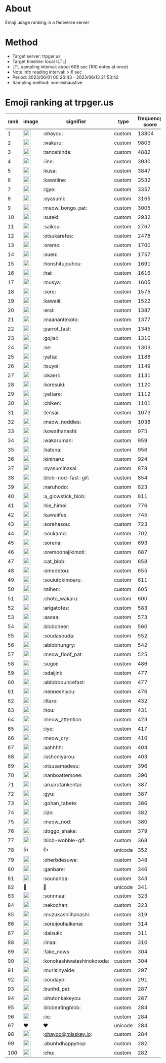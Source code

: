 # About
Emoji usage ranking in a fediverse server

# Method
- Target server: trpger.us
- Target timeline: local (LTL)
- LTL sampling interval: about 606 sec (100 notes at once)
- Note info reading interval: > 6 sec
- Period: 2023/06/01 00:26:43 - 2023/06/13 21:53:42 
- Sampling method: non-exhaustive

# Emoji ranking at trpger.us

|rank|image|signifier|type|frequency score|
|----|----|----|----|----|
|1|<img height="24" src="https://trpger.us/emoji/ohayou.webp">|:ohayou:|custom|13804|
|2|<img height="24" src="https://trpger.us/emoji/wakaru.webp">|:wakaru:|custom|9803|
|3|<img height="24" src="https://trpger.us/emoji/tanoshinde.webp">|:tanoshinde:|custom|4882|
|4|<img height="24" src="https://trpger.us/emoji/iine.webp">|:iine:|custom|3930|
|5|<img height="24" src="https://trpger.us/emoji/kusa.webp">|:kusa:|custom|3847|
|6|<img height="24" src="https://trpger.us/emoji/kawaiine.webp">|:kawaiine:|custom|3532|
|7|<img height="24" src="https://trpger.us/emoji/igyo.webp">|:igyo:|custom|3357|
|8|<img height="24" src="https://trpger.us/emoji/oyasumi.webp">|:oyasumi:|custom|3165|
|9|<img height="24" src="https://trpger.us/emoji/meow_bongo_pat.webp">|:meow_bongo_pat:|custom|3005|
|10|<img height="24" src="https://trpger.us/emoji/suteki.webp">|:suteki:|custom|2932|
|11|<img height="24" src="https://trpger.us/emoji/saikou.webp">|:saikou:|custom|2767|
|12|<img height="24" src="https://trpger.us/emoji/otsukarefes.webp">|:otsukarefes:|custom|2478|
|13|<img height="24" src="https://trpger.us/emoji/oremo.webp">|:oremo:|custom|1760|
|14|<img height="24" src="https://trpger.us/emoji/ouen.webp">|:ouen:|custom|1757|
|15|<img height="24" src="https://trpger.us/emoji/honshitujouhou.webp">|:honshitujouhou:|custom|1691|
|16|<img height="24" src="https://trpger.us/emoji/hai.webp">|:hai:|custom|1616|
|17|<img height="24" src="https://trpger.us/emoji/musya.webp">|:musya:|custom|1605|
|18|<img height="24" src="https://trpger.us/emoji/sore.webp">|:sore:|custom|1575|
|19|<img height="24" src="https://trpger.us/emoji/kawaiii.webp">|:kawaiii:|custom|1522|
|20|<img height="24" src="https://trpger.us/emoji/erai.webp">|:erai:|custom|1387|
|21|<img height="24" src="https://trpger.us/emoji/maanantekoto.webp">|:maanantekoto:|custom|1377|
|22|<img height="24" src="https://trpger.us/emoji/parrot_fast.webp">|:parrot_fast:|custom|1345|
|23|<img height="24" src="https://trpger.us/emoji/gojiai.webp">|:gojiai:|custom|1310|
|24|<img height="24" src="https://trpger.us/emoji/ne.webp">|:ne:|custom|1303|
|25|<img height="24" src="https://trpger.us/emoji/yatta.webp">|:yatta:|custom|1188|
|26|<img height="24" src="https://trpger.us/emoji/tsuyoi.webp">|:tsuyoi:|custom|1149|
|27|<img height="24" src="https://trpger.us/emoji/okaeri.webp">|:okaeri:|custom|1131|
|28|<img height="24" src="https://trpger.us/emoji/koresuki.webp">|:koresuki:|custom|1120|
|29|<img height="24" src="https://trpger.us/emoji/yattare.webp">|:yattare:|custom|1112|
|30|<img height="24" src="https://trpger.us/emoji/chiken.webp">|:chiken:|custom|1101|
|31|<img height="24" src="https://trpger.us/emoji/tensai.webp">|:tensai:|custom|1073|
|32|<img height="24" src="https://trpger.us/emoji/meow_noddies.webp">|:meow_noddies:|custom|1038|
|33|<img height="24" src="https://trpger.us/emoji/kowaihanashi.webp">|:kowaihanashi:|custom|975|
|34|<img height="24" src="https://trpger.us/emoji/wakaruman.webp">|:wakaruman:|custom|959|
|35|<img height="24" src="https://trpger.us/emoji/hatena.webp">|:hatena:|custom|956|
|36|<img height="24" src="https://trpger.us/emoji/kininaru.webp">|:kininaru:|custom|924|
|37|<img height="24" src="https://trpger.us/emoji/oyasuminasai.webp">|:oyasuminasai:|custom|878|
|38|<img height="24" src="https://trpger.us/emoji/blob-nod-fast-gif.webp">|:blob-nod-fast-gif:|custom|854|
|39|<img height="24" src="https://trpger.us/emoji/naruhodo.webp">|:naruhodo:|custom|823|
|40|<img height="24" src="https://trpger.us/emoji/a_glowstick_blob.webp">|:a_glowstick_blob:|custom|811|
|41|<img height="24" src="https://trpger.us/emoji/hie_himei.webp">|:hie_himei:|custom|776|
|42|<img height="24" src="https://trpger.us/emoji/kawaiifes.webp">|:kawaiifes:|custom|745|
|43|<img height="24" src="https://trpger.us/emoji/sorehasou.webp">|:sorehasou:|custom|723|
|44|<img height="24" src="https://trpger.us/emoji/soukamo.webp">|:soukamo:|custom|702|
|45|<img height="24" src="https://trpger.us/emoji/sorena.webp">|:sorena:|custom|693|
|46|<img height="24" src="https://trpger.us/emoji/oremoonajikimoti.webp">|:oremoonajikimoti:|custom|687|
|47|<img height="24" src="https://trpger.us/emoji/cat_blob.webp">|:cat_blob:|custom|658|
|48|<img height="24" src="https://trpger.us/emoji/omedetou.webp">|:omedetou:|custom|655|
|49|<img height="24" src="https://trpger.us/emoji/souiutokimoaru.webp">|:souiutokimoaru:|custom|611|
|50|<img height="24" src="https://trpger.us/emoji/taihen.webp">|:taihen:|custom|605|
|51|<img height="24" src="https://trpger.us/emoji/choto_wakaru.webp">|:choto_wakaru:|custom|600|
|52|<img height="24" src="https://trpger.us/emoji/arigatofes.webp">|:arigatofes:|custom|583|
|53|<img height="24" src="https://trpger.us/emoji/aaaaa.webp">|:aaaaa:|custom|573|
|54|<img height="24" src="https://trpger.us/emoji/blobcheer.webp">|:blobcheer:|custom|560|
|55|<img height="24" src="https://trpger.us/emoji/soudasouda.webp">|:soudasouda:|custom|552|
|56|<img height="24" src="https://trpger.us/emoji/ablobhungry.webp">|:ablobhungry:|custom|542|
|57|<img height="24" src="https://trpger.us/emoji/meow_floof_pat.webp">|:meow_floof_pat:|custom|525|
|58|<img height="24" src="https://trpger.us/emoji/sugoi.webp">|:sugoi:|custom|486|
|59|<img height="24" src="https://trpger.us/emoji/odaijini.webp">|:odaijini:|custom|477|
|60|<img height="24" src="https://trpger.us/emoji/ablobbouncefast.webp">|:ablobbouncefast:|custom|477|
|61|<img height="24" src="https://trpger.us/emoji/nenneshiyou.webp">|:nenneshiyou:|custom|476|
|62|<img height="24" src="https://trpger.us/emoji/ittare.webp">|:ittare:|custom|432|
|63|<img height="24" src="https://trpger.us/emoji/hou.webp">|:hou:|custom|431|
|64|<img height="24" src="https://trpger.us/emoji/meow_attention.webp">|:meow_attention:|custom|423|
|65|<img height="24" src="https://trpger.us/emoji/iiyo.webp">|:iiyo:|custom|417|
|66|<img height="24" src="https://trpger.us/emoji/meow_cry.webp">|:meow_cry:|custom|416|
|67|<img height="24" src="https://trpger.us/emoji/aahhhh.webp">|:aahhhh:|custom|404|
|68|<img height="24" src="https://trpger.us/emoji/isshoniyarou.webp">|:isshoniyarou:|custom|403|
|69|<img height="24" src="https://trpger.us/emoji/otsusamadesu.webp">|:otsusamadesu:|custom|396|
|70|<img height="24" src="https://trpger.us/emoji/nanboattemoee.webp">|:nanboattemoee:|custom|390|
|71|<img height="24" src="https://trpger.us/emoji/aruarutankentai.webp">|:aruarutankentai:|custom|387|
|72|<img height="24" src="https://trpger.us/emoji/gyu.webp">|:gyu:|custom|387|
|73|<img height="24" src="https://trpger.us/emoji/gohan_tabete.webp">|:gohan_tabete:|custom|386|
|74|<img height="24" src="https://trpger.us/emoji/iizo.webp">|:iizo:|custom|382|
|75|<img height="24" src="https://trpger.us/emoji/meow_nod.webp">|:meow_nod:|custom|380|
|76|<img height="24" src="https://trpger.us/emoji/doggo_shake.webp">|:doggo_shake:|custom|379|
|77|<img height="24" src="https://trpger.us/emoji/blob-wobble-gif.webp">|:blob-wobble-gif:|custom|368|
|78|👍|👍|unicode|352|
|79|<img height="24" src="https://trpger.us/emoji/oherbdesuwa.webp">|:oherbdesuwa:|custom|348|
|80|<img height="24" src="https://trpger.us/emoji/ganbare.webp">|:ganbare:|custom|346|
|81|<img height="24" src="https://trpger.us/emoji/sounanda.webp">|:sounanda:|custom|343|
|82|🍮|🍮|unicode|341|
|83|<img height="24" src="https://trpger.us/emoji/sonnnaa.webp">|:sonnnaa:|custom|323|
|84|<img height="24" src="https://trpger.us/emoji/nekochan.webp">|:nekochan:|custom|323|
|85|<img height="24" src="https://trpger.us/emoji/muzukashiihanashi.webp">|:muzukashiihanashi:|custom|319|
|86|<img height="24" src="https://trpger.us/emoji/soreijouhaikenai.webp">|:soreijouhaikenai:|custom|314|
|87|<img height="24" src="https://trpger.us/emoji/daisuki.webp">|:daisuki:|custom|311|
|88|<img height="24" src="https://trpger.us/emoji/iinaa.webp">|:iinaa:|custom|310|
|89|<img height="24" src="https://trpger.us/emoji/fake_news.webp">|:fake_news:|custom|304|
|90|<img height="24" src="https://trpger.us/emoji/konokashiwatashinokotoda.webp">|:konokashiwatashinokotoda:|custom|304|
|91|<img height="24" src="https://trpger.us/emoji/murisinyaide.webp">|:murisinyaide:|custom|297|
|92|<img height="24" src="https://trpger.us/emoji/soudayo.webp">|:soudayo:|custom|291|
|93|<img height="24" src="https://trpger.us/emoji/bunhd_pet.webp">|:bunhd_pet:|custom|287|
|94|<img height="24" src="https://trpger.us/emoji/ohutonkakeyou.webp">|:ohutonkakeyou:|custom|287|
|95|<img height="24" src="https://trpger.us/emoji/blobeatingblob.webp">|:blobeatingblob:|custom|284|
|96|<img height="24" src="https://trpger.us/emoji/iie.webp">|:iie:|custom|284|
|97|❤|❤|unicode|284|
|98|<img height="24" src="https://trpger.us/emoji/ohayoo.webp">|:ohayoo@misskey.io:|custom|284|
|99|<img height="24" src="https://trpger.us/emoji/abunhdhappyhop.webp">|:abunhdhappyhop:|custom|282|
|100|<img height="24" src="https://trpger.us/emoji/chu.webp">|:chu:|custom|282|

